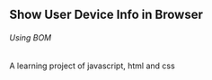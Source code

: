 ## Show User Device Info in Browser

###### Using BOM

A learning project of javascript, html and css